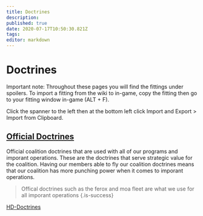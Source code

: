 ```yaml
---
title: Doctrines
description: 
published: true
date: 2020-07-17T10:50:30.821Z
tags: 
editor: markdown
---
```



# Doctrines
Important note: Throughout these pages you will find the fittings under spoilers. To import a fitting from the wiki to in-game, copy the fitting then go to your fitting window in-game (ALT + F).

Click the spanner to the left then at the bottom left click Import and Export > Import from Clipboard.

## [Official Doctrines](/community/doctrines/coalition-doctrines)
Official coalition doctrines that are used with all of our programs and imporant operations. These are the doctrines that serve strategic value for the coalition. Having our members able to fly our coalition doctrines means that our coalition has more punching power when it comes to imporant operations.
> Offical doctrines such as the ferox and moa fleet are what we use for all imporant operations
{.is-success}

[HD-Doctrines](/community/doctrines/HD-Doctrines)